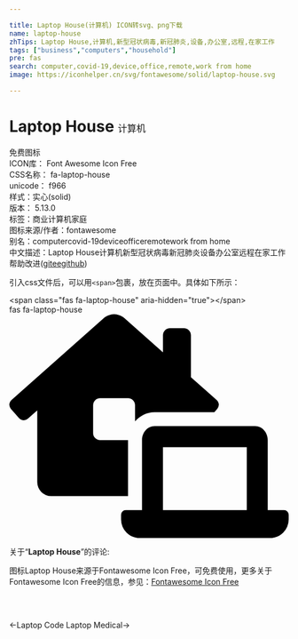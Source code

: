 ```yaml
---

title: Laptop House(计算机) ICON转svg、png下载
name: laptop-house
zhTips: Laptop House,计算机,新型冠状病毒,新冠肺炎,设备,办公室,远程,在家工作
tags: ["business","computers","household"]
pre: fas
search: computer,covid-19,device,office,remote,work from home
image: https://iconhelper.cn/svg/fontawesome/solid/laptop-house.svg

---
```


# Laptop House  <small style="font-size: 60%;font-weight: 100">计算机</small>


<div class="detail-page">
<p>
<span><span class="badge-success badge">免费图标</span> </span>
<br/>
<span>
ICON库：
<span class="badge-secondary badge">Font Awesome Icon Free</span> 
</span>
<br/>
<span>
CSS名称：
<span class="badge-secondary badge">fa-laptop-house</span> 
</span>
<br/>
<span>
unicode：
<span class="badge-secondary badge">f966</span> 
<copy-btn content='f966' btn-title=""></copy-btn>
<copy-btn :content='String.fromCodePoint(parseInt("f966", 16))' btn-title="复制U"></copy-btn>
</span><br/><span>样式：<span class="badge-light badge">实心(solid)</span></span>
<br/>
<span>
版本：
<span class="badge-secondary badge">5.13.0</span> 
</span><br/><span>标签：<span class="badge-light badge"><router-link to="/tags/business.html">商业</router-link></span><span class="badge-light badge"><router-link to="/tags/computers.html">计算机</router-link></span><span class="badge-light badge"><router-link to="/tags/household.html">家庭</router-link></span></span>
<br/>
<span>图标来源/作者：<span class="badge-light badge">fontawesome</span></span> 
<br/>
<span>别名：<span class="badge-light badge">computer</span><span class="badge-light badge">covid-19</span><span class="badge-light badge">device</span><span class="badge-light badge">office</span><span class="badge-light badge">remote</span><span class="badge-light badge">work from home</span></span><br/><span class="zh-detail">中文描述：<span class="badge-primary badge">Laptop House</span><span class="badge-primary badge">计算机</span><span class="badge-primary badge">新型冠状病毒</span><span class="badge-primary badge">新冠肺炎</span><span class="badge-primary badge">设备</span><span class="badge-primary badge">办公室</span><span class="badge-primary badge">远程</span><span class="badge-primary badge">在家工作</span><span class="help-link"><span>帮助改进</span>(<a href="https://gitee.com/liuwave/icon-helper/edit/master/json/fontawesome/solid/laptop-house.json" target="_blank" rel="noopener noreferrer">gitee</a><a href="https://github.com/liuwave/icon-helper/edit/master/json/fontawesome/solid/laptop-house.json" target="_blank" rel="noopener noreferrer">github</a></span>)</span><br/>
</p>
</div>
<div class="alert alert-dark">
  <i class="fas fa-laptop-house fa-xs"></i>
  <i class="fas fa-laptop-house fa-sm"></i>
  <i class="fas fa-laptop-house fa-lg"></i>
  <i class="fas fa-laptop-house fa-2x"></i>
  <i class="fas fa-laptop-house fa-3x"></i>
  <i class="fas fa-laptop-house fa-5x"></i>
  <i class="fas fa-laptop-house fa-7x"></i>
</div>
<div>
  <p>引入css文件后，可以用<code>&lt;span&gt;</code>包裹，放在页面中。具体如下所示：    
  </p>
  <div class="alert alert-primary" style="font-size: 14px">
    &lt;span class="fas fa-laptop-house" aria-hidden="true"&gt;&lt;/span&gt;
    <copy-btn content='<span class="fas fa-laptop-house" aria-hidden="true"></span>'></copy-btn>
  </div>
  <div class="alert alert-secondary">
    <i class="fas fa-laptop-house"
    style="font-size: 24px"
    aria-hidden="true"></i> fas fa-laptop-house
    <copy-btn content="fas fa-laptop-house" btn-title="复制图标名称"></copy-btn>
  </div>
</div>
<div id="svg" class="svg-wrap">
<svg xmlns="http://www.w3.org/2000/svg" viewBox="0 0 640 512"><path d="M272,288H208a16,16,0,0,1-16-16V208a16,16,0,0,1,16-16h64a16,16,0,0,1,16,16v37.12C299.11,232.24,315,224,332.8,224H469.74l6.65-7.53A16.51,16.51,0,0,0,480,207a16.31,16.31,0,0,0-4.75-10.61L416,144V48a16,16,0,0,0-16-16H368a16,16,0,0,0-16,16V87.3L263.5,8.92C258,4,247.45,0,240.05,0s-17.93,4-23.47,8.92L4.78,196.42A16.15,16.15,0,0,0,0,207a16.4,16.4,0,0,0,3.55,9.39L22.34,237.7A16.22,16.22,0,0,0,33,242.48,16.51,16.51,0,0,0,42.34,239L64,219.88V384a32,32,0,0,0,32,32H272ZM629.33,448H592V288c0-17.67-12.89-32-28.8-32H332.8c-15.91,0-28.8,14.33-28.8,32V448H266.67A10.67,10.67,0,0,0,256,458.67v10.66A42.82,42.82,0,0,0,298.6,512H597.4A42.82,42.82,0,0,0,640,469.33V458.67A10.67,10.67,0,0,0,629.33,448ZM544,448H352V304H544Z"/></svg>
</div>
<detail full-name='fa-laptop-house'></detail>
<div class="icon-detail__container">
<p>关于“<b>Laptop House</b>”的评论:</p>
</div>
<Vssue title="关于“Laptop House”的评论" />    
<div><p>图标Laptop House来源于Fontawesome Icon Free，可免费使用，更多关于  Fontawesome Icon Free的信息，参见：<a target="_blank" href="https://iconhelper.cn/fontawesome.html">Fontawesome Icon Free</a>
</p></div>

<div style="padding:2rem 0 " class="page-nav"><p class="inner"><span class="prev">←<router-link to="/icon/solid/laptop-code.html">Laptop Code</router-link></span> <span class="next"><router-link to="/icon/solid/laptop-medical.html">Laptop Medical</router-link>→</span></p></div>
